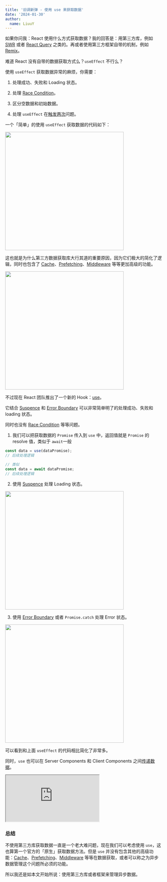 ```yaml
---
title: '旧调新弹 - 使用 use 来获取数据'
date: '2024-01-30'
author:
  name: LiuuY
---
```


如果你问我：React 使用什么方式获取数据？我的回答是：用第三方库，例如 [SWR](https://swr.vercel.app/) 或者 [React Query](https://tanstack.com/query/latest/docs/framework/react/overview) 之类的。再或者使用第三方框架自带的机制，例如 [Remix](https://remix.run/docs/en/main/guides/data-loading)。

难道 React 没有自带的数据获取方式么？`useEffect` 不行么？

使用 `useEffect` 获取数据异常的麻烦，你需要：

1. 处理成功、失败和 Loading 状态。

2. 处理 [Race Condition](https://react.dev/reference/react/useEffect#fetching-data-with-effects)。

3. 区分空数据和初始数据。

4. 处理 `useEffect` 在[触发两次](https://react.dev/learn/synchronizing-with-effects#how-to-handle-the-effect-firing-twice-in-development)问题。

一个「简单」的使用 `useEffect` 获取数据的代码如下：

<img width="381" src="/assets/images/react-use-fetch-data/fetch-data-useEffect.png">

这也就是为什么第三方数据获取库大行其道的重要原因，因为它们极大的简化了逻辑，同时也包含了 [Cache](https://swr.vercel.app/docs/advanced/cache)、[Prefetching](https://swr.vercel.app/docs/prefetching)、[Middleware](https://swr.vercel.app/docs/middleware) 等等更加高级的功能。

<img width="381" src="/assets/images/react-use-fetch-data/fetch-data-useSWR.png">

不过现在 React 团队推出了一个新的 Hook：[use](https://react.dev/reference/react/use)。

它结合 [Suspence](https://react.dev/reference/react/Suspense) 和 [Error Boundary](https://react.dev/reference/react/Component#catching-rendering-errors-with-an-error-boundary) 可以非常简单明了的处理成功、失败和 loading 状态。

同时也没有 [Race Condition](https://react.dev/reference/react/useEffect#fetching-data-with-effects) 等等问题。

1. 我们可以把获取数据的 `Promise` 传入到 `use` 中，返回值就是 `Promise` 的 resolve 值，类似于 `await`一般

```javascript
const data = use(dataPromise); 
// 后续处理逻辑

// 类似
const data = await dataPromise;
// 后续处理逻辑
```

2. 使用 [Suspence](https://react.dev/reference/react/Suspense) 处理 Loading 状态。

<img width="381" src="/assets/images/react-use-fetch-data/fetch-data-use-1.png">

3. 使用 [Error Boundary](https://react.dev/reference/react/Component#catching-rendering-errors-with-an-error-boundary) 或者 `Promise.catch` 处理 Error 状态。

<img width="381" src="/assets/images/react-use-fetch-data/fetch-data-use-2.png">

可以看到和上面 `useEffect` 的代码相比简化了非常多。

同时，`use` 也可以在 Server Components 和 Client Components 之间[传递数据](https://react.dev/reference/react/use#streaming-data-from-server-to-client)。

<iframe src="https://stackblitz.com/edit/stackblitz-starters-zbijzd?ctl=1&embed=1&file=src%2Fmessage.js"></iframe>

### 总结

不使用第三方库获取数据一直是一个老大难问题，现在我们可以考虑使用 `use`，这也算第一个官方的「原生」获取数据方法。但是 `use` 并没有包含其他的高级功能：[Cache](https://swr.vercel.app/docs/advanced/cache)、[Prefetching](https://swr.vercel.app/docs/prefetching)、[Middleware](https://swr.vercel.app/docs/middleware) 等等在数据获取，或者可以称之为异步数据管理这个问题所必须的功能。

所以我还是如本文开始所说：使用第三方库或者框架来管理异步数据。